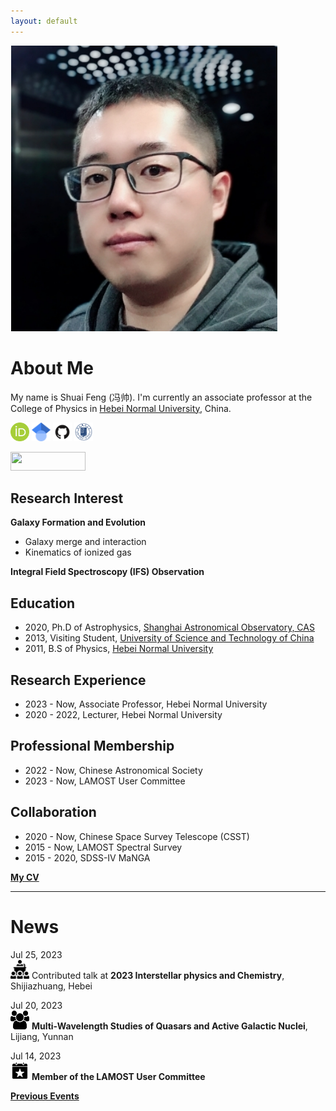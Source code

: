 ```yaml
---
layout: default
---
```


<img class="profile-picture" src="./image/sfeng.png">

# About Me

My name is Shuai Feng (冯帅). I'm currently an associate professor at the College of Physics in [Hebei Normal University](http://www.hebtu.edu.cn/), China. 

[<img src="/image/orcid.png" alt="orcid" title="orcid" style="width:30px;height:30px;">](https://orcid.org/0000-0002-9767-9237) [<img src="/image/Google_Scholar_logo.svg" alt="google scholar" title="google scholar" style="width:30px;height:30px;">](https://scholar.google.com/citations?user=2BSBFeQAAAAJ&hl=zh-CN) [<img src="/image/GitHub-Mark.png" alt="GitHub" title="GitHub" style="width:30px;height:30px;">](https://github.com/fengshuai0210) [<img src="/image/hebtu_logo.gif" alt="Hebtu" title="Personal Page @ Hebei Normal University (学校个人页面)" style="width:30px;height:30px;">](https://phys.hebtu.edu.cn/a/szll/qyjg/index.html)

[<img src="https://hits.seeyoufarm.com/api/count/incr/badge.svg?url=https%3A%2F%2Ffengshuai0210.github.io&count_bg=%23C83D90&title_bg=%23555555&icon=wechat.svg&icon_color=%23E7E7E7&title=HITS&edge_flat=true" style="width:120px;height:30px;">](https://hits.seeyoufarm.com)

## Research Interest

**Galaxy Formation and Evolution**

* Galaxy merge and interaction
* Kinematics of ionized gas

**Integral Field Spectroscopy (IFS) Observation**

## Education

* 2020, Ph.D of Astrophysics, [Shanghai Astronomical Observatory, CAS](http://www.shao.ac.cn/)
* 2013, Visiting Student, [University of Science and Technology of China](https://astro.ustc.edu.cn/)
* 2011, B.S of Physics, [Hebei Normal University](http://www.hebtu.edu.cn/)

## Research Experience

* 2023 - Now, Associate Professor, Hebei Normal University
* 2020 - 2022, Lecturer, Hebei Normal University

## Professional Membership

* 2022 - Now, Chinese Astronomical Society
* 2023 - Now, LAMOST User Committee

## Collaboration

* 2020 - Now, Chinese Space Survey Telescope (CSST)
* 2015 - Now, LAMOST Spectral Survey
* 2015 - 2020, SDSS-IV MaNGA

**[My CV]()**



----
# News

Jul 25, 2023\
<img src="/image/talk-icon.png" style="width:30px;height:30px;"> Contributed talk at **2023 Interstellar physics and Chemistry**, Shijiazhuang, Hebei

Jul 20, 2023\
<img src="/image/meeting-icon.png" style="width:30px;height:30px;"> **Multi-Wavelength Studies of Quasars and Active Galactic Nuclei**, Lijiang, Yunnan

Jul 14, 2023\
<img src="/image/event-icon.png" style="width:30px;height:30px;"> **Member of the LAMOST User Committee**

**[Previous Events](./events)**
